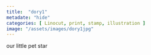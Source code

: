 ```yaml
---
title:  "dory1"
metadate: "hide"
categories: [ Linocut, print, stamp, illustration ]
image: "/assets/images/dory1jpg"
---
```

our little pet star